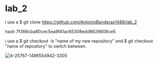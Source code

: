 # lab_2

i use a $ git clone https://github.com/AntonioBanderas1488/lab_2

hash 7f366cba80cec5ea9f41ac65308edd8629808ce5

i use a $ git checkout -b "name of my new repository" and $ git checkout "name of repository" to switch between.


![A-25767-1496554942-3305](https://user-images.githubusercontent.com/128363577/236775422-0077ba73-506d-4c16-b914-51885c022ae9.jpg)

